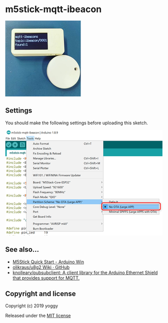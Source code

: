 # m5stick-mqtt-ibeacon
![img01.jpg](img01.jpg)

## Settings
You should make the following settings before uploading this sketch.

 ![img02.png](img02.png)

## See also...
  - [M5Stick Quick Start - Arduino Win](https://docs.m5stack.com/#/en/quick_start/m5stick/m5stick_quick_start_with_arduino_Windows)
  - [olikraus/u8g2 Wiki · GitHub](https://github.com/olikraus/u8g2/wiki)
  - [knolleary/pubsubclient: A client library for the Arduino Ethernet Shield that provides support for MQTT.](https://github.com/knolleary/pubsubclient)

## Copyright and license
Copyright (c) 2019 yoggy

Released under the [MIT license](LICENSE.txt)